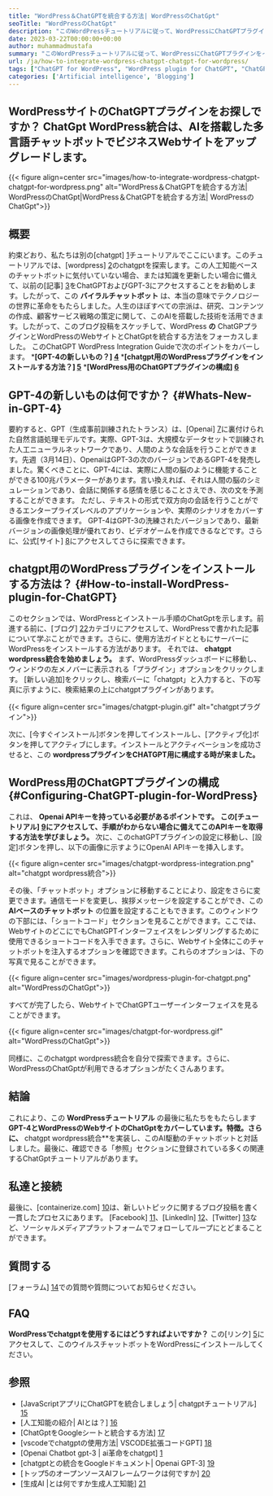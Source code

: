 ```yaml
---
title: "WordPress＆ChatGPTを統合する方法| WordPressのChatGpt" 
seoTitle: "WordPressのChatGpt" 
description: "このWordPressチュートリアルに従って、WordPressにChatGPTプラグインをインストールする方法を学びます。 WordPressサイトのChATGPTをインストールして、ユーザーエクスペリエンスを高めることができます。" 
date: 2023-03-22T00:00:00+00:00
author: muhammadmustafa
summary: "このWordPressチュートリアルに従って、WordPressにChatGPTプラグインをインストールする方法を学びます。 WordPressサイトのChATGPTをインストールして、ユーザーエクスペリエンスを高めることができます。" 
url: /ja/how-to-integrate-wordpress-chatgpt-chatgpt-for-wordpress/
tags: ["ChatGPT for WordPress", "WordPress plugin for ChatGPT", "ChatGPT plugin for WordPress", "ChatGPT WordPress integration", "WordPress tutorial,", "ChatGPT plugin"]
categories: ['Artificial intelligence', 'Blogging']
---
```


## WordPressサイトのChatGPTプラグインをお探しですか？ ChatGpt WordPress統合は、AIを搭載した多言語チャットボットでビジネスWebサイトをアップグレードします。

{{< figure align=center src="images/how-to-integrate-wordpress-chatgpt-chatgpt-for-wordpress.png" alt="WordPress＆ChatGPTを統合する方法| WordPressのChatGpt|WordPress＆ChatGPTを統合する方法| WordPressのChatGpt">}}


## 概要
約束どおり、私たちは別の[chatgpt] [1]チュートリアルでここにいます。このチュートリアルでは、[wordpress] [2]のchatgptを探索します。この人工知能ベースのチャットボットに気付いていない場合、または知識を更新したい場合に備えて、以前の[記事] [3]をChatGPTおよびGPT-3にアクセスすることをお勧めします。したがって、この **バイラルチャットボット** は、本当の意味でテクノロジーの世界に革命をもたらしました。人生のほぼすべての宗派は、研究、コンテンツの作成、顧客サービス戦略の策定に関して、このAIを搭載した技術を活用できます。したがって、このブログ投稿をスケッチして、WordPress **の** ChatGPプラグインとWordPressのWebサイトとChatGptを統合する方法をフォーカスしました。
このChatGPT WordPress Integration Guideで次のポイントをカバーします。
   ***[GPT-4の新しいもの？] [4]** 
   ***[chatgpt用のWordPressプラグインをインストールする方法？] [5]** 
   ***[WordPress用のChatGPTプラグインの構成] [6]** 

## GPT-4の新しいものは何ですか？ {#Whats-New-in-GPT-4}

要約すると、GPT（生成事前訓練されたトランス）は、[Openai] [7]に裏付けられた自然言語処理モデルです。実際、GPT-3は、大規模なデータセットで訓練された人工ニューラルネットワークであり、人間のような会話を行うことができます。先週（3月14日）、OpenaiはGPT-3の次のバージョンであるGPT-4を発売しました。驚くべきことに、GPT-4には、実際に人間の脳のように機能することができる100兆パラメーターがあります。言い換えれば、それは人間の脳のシミュレーションであり、会話に関係する感情を感じることさえでき、次の文を予測することができます。
ただし、テキストの形式で双方向の会話を行うことができるエンタープライズレベルのアプリケーションや、実際のシナリオをカバーする画像を作成できます。 GPT-4はGPT-3の洗練されたバージョンであり、最新バージョンの画像処理が優れており、ビデオゲームを作成できるなどです。さらに、公式[サイト] [8]にアクセスしてさらに探索できます。

## chatgpt用のWordPressプラグインをインストールする方法は？ {#How-to-install-WordPress-plugin-for-ChatGPT}

このセクションでは、WordPressとインストール手順のChatGptを示します。前進する前に、[ブログ] [22]カテゴリにアクセスして、WordPressで書かれた記事について学ぶことができます。さらに、使用方法ガイドとともにサーバーにWordPressをインストールする方法があります。
それでは、 **chatgpt wordpress統合を始めましょう。** 
まず、WordPressダッシュボードに移動し、ウィンドウの左メノバーに表示される「プラグイン」オプションをクリックします。
[新しい追加]をクリックし、検索バーに「chatgpt」と入力すると、下の写真に示すように、検索結果の上にchatgptプラグインがあります。

{{< figure align=center src="images/chatgpt-plugin.gif" alt="chatgptプラグイン">}}

次に、[今すぐインストール]ボタンを押してインストールし、[アクティブ化]ボタンを押してアクティブにします。インストールとアクティベーションを成功させると、この **wordpressプラグインをCHATGPT用に構成する時が来ました。** 

## WordPress用のChatGPTプラグインの構成 {#Configuring-ChatGPT-plugin-for-WordPress}

これは、 **Openai APIキーを持っている必要があるポイントです。** 
 **この[チュートリアル] [9]にアクセスして、手順がわからない場合に備えてこのAPIキーを取得する方法を学びましょう。** 
次に、このchatGPTプラグインの設定に移動し、[設定]ボタンを押し、以下の画像に示すようにOpenAI APIキーを挿入します。

{{< figure align=center src="images/chatgpt-wordpress-integration.png" alt="chatgpt wordpress統合">}}

その後、「チャットボット」オプションに移動することにより、設定をさらに変更できます。通信モードを変更し、挨拶メッセージを設定することができ、この **AIベースのチャットボット** の位置を設定することもできます。このウィンドウの下部には、「ショートコード」セクションを見ることができます。ここでは、WebサイトのどこにでもChatGPTインターフェイスをレンダリングするために使用できるショートコードを入手できます。さらに、Webサイト全体にこのチャットボットを注入するオプションを確認できます。これらのオプションは、下の写真で見ることができます。

{{< figure align=center src="images/wordpress-plugin-for-chatgpt.png" alt="WordPressのChatGpt">}}

すべてが完了したら、WebサイトでChatGPTユーザーインターフェイスを見ることができます。

{{< figure align=center src="images/chatgpt-for-wordpress.gif" alt="WordPressのChatGpt">}}

同様に、このchatgpt wordpress統合を自分で探索できます。さらに、WordPressのChatGptが利用できるオプションがたくさんあります。

## 結論
これにより、この **WordPressチュートリアル** の最後に私たちをもたらします **GPT-4とWordPressのWebサイトのChatGptをカバーしています。特徴。さらに、**  chatgpt wordpress統合**を実装し、このAI駆動のチャットボットと対話しました。最後に、確認できる「参照」セクションに登録されている多くの関連するChatGptチュートリアルがあります。

## 私達と接続
最後に、[containerize.com] [10]は、新しいトピックに関するブログ投稿を書く一貫したプロセスにあります。 [Facebook] [11]、[LinkedIn] [12]、[Twitter] [13]など、ソーシャルメディアプラットフォームでフォローしてループにとどまることができます。

## 質問する
[フォーラム] [14]での質問や質問についてお知らせください。

## FAQ
 **WordPressでchatgptを使用するにはどうすればよいですか？** 
この[リンク] [5]にアクセスして、このウイルスチャットボットをWordPressにインストールしてください。

## 参照
 * [JavaScriptアプリにChatGPTを統合しましょう| chatgptチュートリアル] [15]
 * [人工知能の紹介| AIとは？] [16]
 * [ChatGptをGoogleシートと統合する方法] [17]
 * [vscodeでchatgptの使用方法| VSCODE拡張コードGPT] [18]
 * [Openai Chatbot gpt-3 | ai革命をchatgpt] [1]
 * [chatgptとの統合をGoogleドキュメント| Openai GPT-3] [19]
 * [トップ5のオープンソースAIフレームワークは何ですか] [20]
 * [生成AI |とは何ですか生成人工知能] [21]



 [1]: https://blog.containerize.com/what-is-openai-chatbot-gpt-3-chatgpt-an-ai-revolution/
 [2]: https://products.containerize.com/blogging/wordpress/
 [3]: https://blog.containerize.com/categories/artificial-intelligence/
 [4]: #Whats-New-in-GPT-4
 [5]: #How-to-install-WordPress-plugin-for-ChatGPT
 [6]: #Configuring-ChatGPT-plugin-for-WordPress
 [7]: https://openai.com/
 [8]: https://chat.openai.com/
 [9]: https://blog.containerize.com/how-to-use-chatgpt-in-vscode-the-vscode-extension-codegpt/#Retrieve-OpenAI-API-Key-configure-CodeGPT-
 [10]: https://www.containerize.com/
 [11]: https://web.facebook.com/containerize
 [12]: https://www.linkedin.com/company/containerize/
 [13]: https://twitter.com/containerize_co
 [14]: https://forum.containerize.com/
 [15]: https://blog.containerize.com/lets-integrate-chatgpt-in-javascript-app-chatgpt-tutorial/
 [16]: https://blog.containerize.com/artificial-intelligence/an-introduction-to-artificial-intelligence-what-is-ai/
 [17]: https://blog.containerize.com/artificial-intelligence/integrate-chatgpt-with-google-sheets/
 [18]: https://blog.containerize.com/artificial-intelligence/how-to-use-chatgpt-in-vscode-the-vscode-extension-codegpt/
 [19]: https://blog.containerize.com/artificial-intelligence/google-docs-integration-with-chatgpt/
 [20]: https://blog.containerize.com/artificial-intelligence/top-5-open-source-ai-frameworks/
 [21]: https://blog.containerize.com/artificial-intelligence/what-is-generative-ai-generative-artificial-intelligence/
 [22]: https://blog.containerize.com/categories/blogging/
